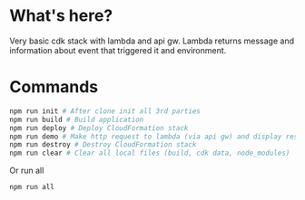# What's here?

Very basic cdk stack with lambda and api gw.
Lambda returns message and information about event that triggered it and environment.

# Commands

```bash
npm run init # After clone init all 3rd parties
npm run build # Build application
npm run deploy # Deploy CloudFormation stack
npm run demo # Make http request to lambda (via api gw) and display response
npm run destroy # Destroy CloudFormation stack
npm run clear # Clear all local files (build, cdk data, node_modules)
```

Or run all

```bash
npm run all
```
